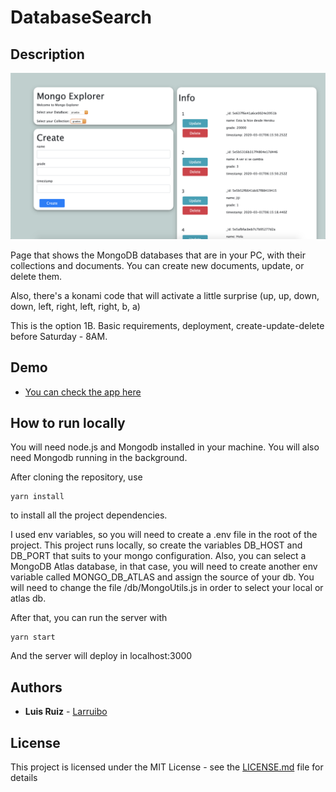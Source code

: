 # DatabaseSearch

## Description
![alt text][logo]

[logo]: https://github.com/larruibo/DatabaseSearch/blob/master/public/images/img.png?raw=true "Imagen de la aplicación"


Page that shows the MongoDB databases that are in your PC, with their collections and documents.
You can create new documents, update, or delete them.

Also, there's a konami code that will activate a little surprise (up, up, down, down, left, right, left, right, b, a)

This is the option 1B. Basic requirements, deployment, create-update-delete before Saturday - 8AM.

## Demo

-   [You can check the app here](https://mongodb-search.herokuapp.com)

## How to run locally

You will need node.js and Mongodb installed in your machine. You will also need Mongodb running in the background.

After cloning the repository, use

    yarn install

to install all the project dependencies.

I used env variables, so you will need to create a .env file in the root of the project. This project runs locally, so create the variables DB_HOST and DB_PORT that suits to your mongo configuration. Also, you can select a MongoDB Atlas database, in that case, you will need to create another env variable called MONGO_DB_ATLAS and assign the source of your db. You will need to change the file /db/MongoUtils.js in order to select your local or atlas db.

After that, you can run the server with

    yarn start

And the server will deploy in localhost:3000

## Authors

-   **Luis Ruiz** - [Larruibo](https://github.com/larruibo)

## License

This project is licensed under the MIT License - see the [LICENSE.md](LICENSE.md) file for details
